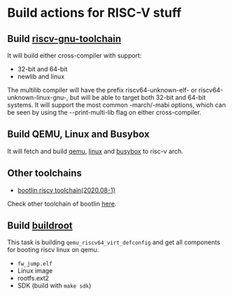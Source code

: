 # Build actions for RISC-V stuff


## Build [riscv-gnu-toolchain](https://github.com/riscv/riscv-gnu-toolchain)

It will build either cross-compiler with support:

* 32-bit and 64-bit 
* newlib and linux

The multilib compiler will have the prefix riscv64-unknown-elf- or riscv64-unknown-linux-gnu-, but will be able to target both 32-bit and 64-bit systems. It will support the most common -march/-mabi options, which can be seen by using the --print-multi-lib flag on either cross-compiler.


## Build QEMU, Linux and Busybox

It will fetch and build [qemu](https://www.qemu.org), [linux](https://www.kernel.org) and [busybox](https://www.busybox.net) to risc-v arch.


## Other toolchains

* [bootlin riscv toolchain(2020.08-1)](https://toolchains.bootlin.com/downloads/releases/toolchains/riscv64/tarballs/riscv64--glibc--bleeding-edge-2020.08-1.tar.bz2)

Check other toolchain of bootlin [here](https://toolchains.bootlin.com).


## Build [buildroot](https://buildroot.org)

This task is building `qemu_riscv64_virt_defconfig` and get all components for booting riscv linux on qemu.

* `fw_jump.elf`
* Linux image
* rootfs.ext2
* SDK (build with `make sdk`)

